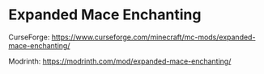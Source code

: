 # Expanded Mace Enchanting
CurseForge: https://www.curseforge.com/minecraft/mc-mods/expanded-mace-enchanting/

Modrinth: https://modrinth.com/mod/expanded-mace-enchanting/
